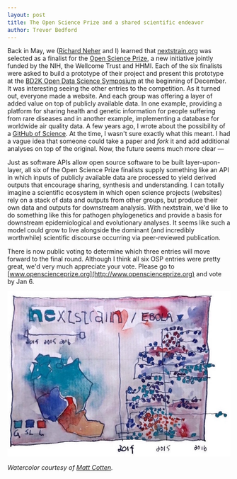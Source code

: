 ```yaml
---
layout: post
title: The Open Science Prize and a shared scientific endeavor
author: Trevor Bedford
---
```


Back in May, we ([Richard Neher](https://neherlab.wordpress.com) and I) learned that [nextstrain.org](http://nextstrain.org) was selected as a finalist for the [Open Science Prize](http://www.openscienceprize.org), a new initiative jointly funded by the NIH, the Wellcome Trust and HHMI. Each of the six finalists were asked to build a prototype of their project and present this prototype at the [BD2K Open Data Science Symposium](http://event.capconcorp.com/wp/bd2k-odss/) at the beginning of December. It was interesting seeing the other entries to the competition. As it turned out, everyone made a website. And each group was offering a layer of added value on top of publicly available data. In one example, providing a platform for sharing health and genetic information for people suffering from rare diseases and in another example, implementing a database for worldwide air quality data. A few years ago, I wrote about the possibility of a [GitHub of Science](/blog/github-of-science/). At the time, I wasn't sure exactly what this meant. I had a vague idea that someone could take a paper and _fork_ it and add additional analyses on top of the original. Now, the future seems much more clear &mdash;

Just as software APIs allow open source software to be built layer-upon-layer, all six of the Open Science Prize finalists supply something like an API in which inputs of publicly available data are processed to yield derived outputs that encourage sharing, synthesis and understanding. I can totally imagine a scientific ecosystem in which open science projects (websites) rely on a stack of data and outputs from other groups, but produce their own data and outputs for downstream analysis. With nextstrain, we'd like to do something like this for pathogen phylogenetics and provide a basis for downstream epidemiological and evolutionary analyses. It seems like such a model could grow to live alongside the dominant (and incredibly worthwhile) scientific discourse occurring via peer-reviewed publication.

There is now public voting to determine which three entries will move forward to the final round. Although I think all six OSP entries were pretty great, we'd very much appreciate your vote. Please go to [www.openscienceprize.org](http://www.openscienceprize.org) and vote by Jan 6.

<div class="row">
	<div class="col-md-2"></div>
	<div class="col-md-8">
		<img src="/images/blog/cotten_nextstrain_watercolor.jpg">
	</div>
	<div class="col-md-2"></div>
</div>

_Watercolor courtesy of [Matt Cotten](http://www.sanger.ac.uk/people/directory/cotten-matthew)._
